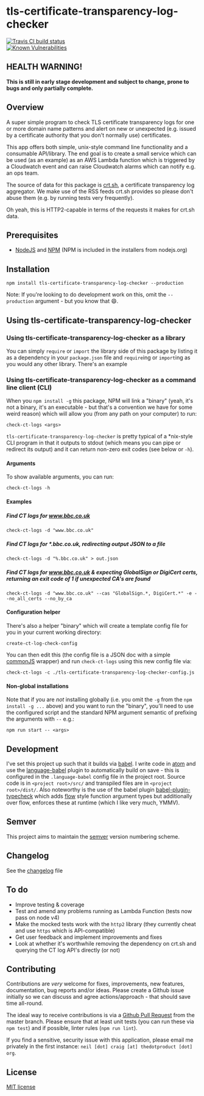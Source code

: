 # tls-certificate-transparency-log-checker

[![Travis CI build status](https://travis-ci.org/neilstuartcraig/tls-certificate-transparency-log-checker.svg)](https://travis-ci.org/neilstuartcraig/tls-certificate-transparency-log-checker)  
[![Known Vulnerabilities](https://snyk.io/test/npm/tls-certificate-transparency-log-checker/badge.svg)](https://snyk.io/test/npm/tls-certificate-transparency-log-checker)


## HEALTH WARNING!
**This is still in early stage development and subject to change, prone to bugs and only partially complete.**

## Overview
A super simple program to check TLS certificate transparency logs for one or more domain name patterns and alert on new or unexpected (e.g. issued by a certificate authority that you don't normally use) certificates.

This app offers both simple, unix-style command line functionality and a consumable API/library. The end goal is to create a small service which can be used (as an example) as an AWS Lambda function which is triggered by a Cloudwatch event and can raise Cloudwatch alarms which can notify e.g. an ops team.

The source of data for this package is [crt.sh](https://crt.sh), a certificate transparency log aggregator. We make use of the RSS feeds crt.sh provides so please don't abuse them (e.g. by running tests very frequently).

Oh yeah, this is HTTP2-capable in terms of the requests it makes for crt.sh data.


## Prerequisites

* [NodeJS](https://nodejs.org/) and [NPM](https://www.npmjs.com/) (NPM is included in the installers from nodejs.org)


## Installation

```
npm install tls-certificate-transparency-log-checker --production
```

Note: If you're looking to do development work on this, omit the `--production` argument - but you know that :smile:.

## Using tls-certificate-transparency-log-checker

### Using tls-certificate-transparency-log-checker as a library
You can simply `require` or `import` the library side of this package by listing it as a dependency in your `package.json` file and `require`ing or `import`ing as you would any other library. There's an example

### Using tls-certificate-transparency-log-checker as a command line client (CLI)
When you `npm install -g` this package, NPM will link a "binary" (yeah, it's not a binary, it's an executable - but that's a convention we have for some weird reason) which will allow you (from any path on your computer) to run:

```
check-ct-logs <args>
```

`tls-certificate-transparency-log-checker` is pretty typical of a \*nix-style CLI program in that it outputs to stdout (which means you can pipe or redirect its output) and it can return non-zero exit codes (see below or `-h`).

#### Arguments
To show available arguments, you can run:

```
check-ct-logs -h
```

#### Examples

##### Find CT logs for www.bbc.co.uk
```
check-ct-logs -d "www.bbc.co.uk"
```

##### Find CT logs for \*.bbc.co.uk, redirecting output JSON to a file
```
check-ct-logs -d "%.bbc.co.uk" > out.json
```

##### Find CT logs for www.bbc.co.uk & expecting GlobalSign or DigiCert certs, returning an exit code of 1 if unexpected CA's are found
```
check-ct-logs -d "www.bbc.co.uk" --cas "GlobalSign.*, DigiCert.*" -e --no_all_certs --no_by_ca
```



#### Configuration helper
There's also a helper "binary" which will create a template config file for you in your current working directory:

```
create-ct-log-check-config
```

You can then edit this (the config file is a JSON doc with a simple [commonJS](https://en.wikipedia.org/wiki/CommonJS) wrapper) and run `check-ct-logs` using this new config file via:

```
check-ct-logs -c ./tls-certificate-transparency-log-checker-config.js
```

#### Non-global installations
Note that if you are *not* installing globally (i.e. you omit the `-g` from the `npm install -g ...` above) and you want to run the "binary", you'll need to use the configured script and the standard NPM argument semantic of prefixing the arguments with `--` e.g.:

```
npm run start -- <args>
```

## Development
I've set this project up such that it builds via [babel](https://babeljs.io/). I write code in [atom](https://atom.io/) and use the [language-babel](https://atom.io/packages/language-babel) plugin to automatically build on save - this is configured in the `.language-babel` config file in the project root. Source code is in `<project root>/src/` and transpiled files are in `<project root>/dist/`. Also noteworthy is the use of the babel plugin [babel-plugin-typecheck](https://github.com/codemix/babel-plugin-typecheck) which adds [flow](https://flowtype.org/) style function argument types but additionally over flow, enforces these at runtime (which I like very much, YMMV).


## Semver
This project aims to maintain the [semver](http://semver.org/) version numbering scheme.


## Changelog
See the [changelog](./changelog.md) file


## To do
* Improve testing & coverage
* Test and amend any problems running as Lambda Function (tests now pass on node v4)
* Make the mocked tests work with the `http2` library (they currently cheat and use `https` which is API-compatible)
* Get user feedback and implement improvements and fixes
* Look at whether it's worthwhile removing the dependency on crt.sh and querying the CT log API's directly (or not)


## Contributing
Contributions are *very* welcome for fixes, improvements, new features, documentation, bug reports and/or ideas. Please create a Github issue initially so we can discuss and agree actions/approach - that should save time all-round.

The ideal way to receive contributions is via a [Github Pull Request](https://help.github.com/articles/using-pull-requests/) from the master branch. Please ensure that at least unit tests (you can run these via `npm test`) and if possible, linter rules (`npm run lint`).

If you find a sensitive, security issue with this application, please email me privately in the first instance: `neil [dot] craig [at] thedotproduct [dot] org`.


## License
[MIT license](./license.md)
